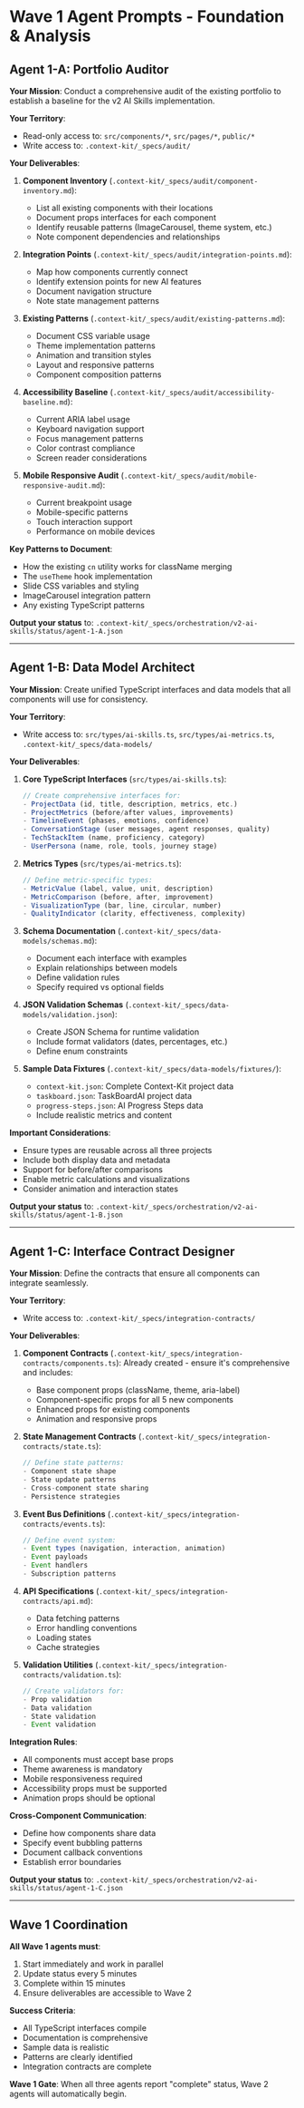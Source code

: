 # Wave 1 Agent Prompts - Foundation & Analysis

## Agent 1-A: Portfolio Auditor

**Your Mission**: Conduct a comprehensive audit of the existing portfolio to establish a baseline for the v2 AI Skills implementation.

**Your Territory**:
- Read-only access to: `src/components/*`, `src/pages/*`, `public/*`
- Write access to: `.context-kit/_specs/audit/`

**Your Deliverables**:

1. **Component Inventory** (`.context-kit/_specs/audit/component-inventory.md`):
   - List all existing components with their locations
   - Document props interfaces for each component
   - Identify reusable patterns (ImageCarousel, theme system, etc.)
   - Note component dependencies and relationships

2. **Integration Points** (`.context-kit/_specs/audit/integration-points.md`):
   - Map how components currently connect
   - Identify extension points for new AI features
   - Document navigation structure
   - Note state management patterns

3. **Existing Patterns** (`.context-kit/_specs/audit/existing-patterns.md`):
   - Document CSS variable usage
   - Theme implementation patterns
   - Animation and transition styles
   - Layout and responsive patterns
   - Component composition patterns

4. **Accessibility Baseline** (`.context-kit/_specs/audit/accessibility-baseline.md`):
   - Current ARIA label usage
   - Keyboard navigation support
   - Focus management patterns
   - Color contrast compliance
   - Screen reader considerations

5. **Mobile Responsive Audit** (`.context-kit/_specs/audit/mobile-responsive-audit.md`):
   - Current breakpoint usage
   - Mobile-specific patterns
   - Touch interaction support
   - Performance on mobile devices

**Key Patterns to Document**:
- How the existing `cn` utility works for className merging
- The `useTheme` hook implementation
- Slide CSS variables and styling
- ImageCarousel integration pattern
- Any existing TypeScript patterns

**Output your status** to: `.context-kit/_specs/orchestration/v2-ai-skills/status/agent-1-A.json`

---

## Agent 1-B: Data Model Architect

**Your Mission**: Create unified TypeScript interfaces and data models that all components will use for consistency.

**Your Territory**:
- Write access to: `src/types/ai-skills.ts`, `src/types/ai-metrics.ts`, `.context-kit/_specs/data-models/`

**Your Deliverables**:

1. **Core TypeScript Interfaces** (`src/types/ai-skills.ts`):
   ```typescript
   // Create comprehensive interfaces for:
   - ProjectData (id, title, description, metrics, etc.)
   - ProjectMetrics (before/after values, improvements)
   - TimelineEvent (phases, emotions, confidence)
   - ConversationStage (user messages, agent responses, quality)
   - TechStackItem (name, proficiency, category)
   - UserPersona (name, role, tools, journey stage)
   ```

2. **Metrics Types** (`src/types/ai-metrics.ts`):
   ```typescript
   // Define metric-specific types:
   - MetricValue (label, value, unit, description)
   - MetricComparison (before, after, improvement)
   - VisualizationType (bar, line, circular, number)
   - QualityIndicator (clarity, effectiveness, complexity)
   ```

3. **Schema Documentation** (`.context-kit/_specs/data-models/schemas.md`):
   - Document each interface with examples
   - Explain relationships between models
   - Define validation rules
   - Specify required vs optional fields

4. **JSON Validation Schemas** (`.context-kit/_specs/data-models/validation.json`):
   - Create JSON Schema for runtime validation
   - Include format validators (dates, percentages, etc.)
   - Define enum constraints

5. **Sample Data Fixtures** (`.context-kit/_specs/data-models/fixtures/`):
   - `context-kit.json`: Complete Context-Kit project data
   - `taskboard.json`: TaskBoardAI project data
   - `progress-steps.json`: AI Progress Steps data
   - Include realistic metrics and content

**Important Considerations**:
- Ensure types are reusable across all three projects
- Include both display data and metadata
- Support for before/after comparisons
- Enable metric calculations and visualizations
- Consider animation and interaction states

**Output your status** to: `.context-kit/_specs/orchestration/v2-ai-skills/status/agent-1-B.json`

---

## Agent 1-C: Interface Contract Designer

**Your Mission**: Define the contracts that ensure all components can integrate seamlessly.

**Your Territory**:
- Write access to: `.context-kit/_specs/integration-contracts/`

**Your Deliverables**:

1. **Component Contracts** (`.context-kit/_specs/integration-contracts/components.ts`):
   Already created - ensure it's comprehensive and includes:
   - Base component props (className, theme, aria-label)
   - Component-specific props for all 5 new components
   - Enhanced props for existing components
   - Animation and responsive props

2. **State Management Contracts** (`.context-kit/_specs/integration-contracts/state.ts`):
   ```typescript
   // Define state patterns:
   - Component state shape
   - State update patterns
   - Cross-component state sharing
   - Persistence strategies
   ```

3. **Event Bus Definitions** (`.context-kit/_specs/integration-contracts/events.ts`):
   ```typescript
   // Define event system:
   - Event types (navigation, interaction, animation)
   - Event payloads
   - Event handlers
   - Subscription patterns
   ```

4. **API Specifications** (`.context-kit/_specs/integration-contracts/api.md`):
   - Data fetching patterns
   - Error handling conventions
   - Loading states
   - Cache strategies

5. **Validation Utilities** (`.context-kit/_specs/integration-contracts/validation.ts`):
   ```typescript
   // Create validators for:
   - Prop validation
   - Data validation
   - State validation
   - Event validation
   ```

**Integration Rules**:
- All components must accept base props
- Theme awareness is mandatory
- Mobile responsiveness required
- Accessibility props must be supported
- Animation props should be optional

**Cross-Component Communication**:
- Define how components share data
- Specify event bubbling patterns
- Document callback conventions
- Establish error boundaries

**Output your status** to: `.context-kit/_specs/orchestration/v2-ai-skills/status/agent-1-C.json`

---

## Wave 1 Coordination

**All Wave 1 agents must**:
1. Start immediately and work in parallel
2. Update status every 5 minutes
3. Complete within 15 minutes
4. Ensure deliverables are accessible to Wave 2

**Success Criteria**:
- All TypeScript interfaces compile
- Documentation is comprehensive
- Sample data is realistic
- Patterns are clearly identified
- Integration contracts are complete

**Wave 1 Gate**: When all three agents report "complete" status, Wave 2 agents will automatically begin.